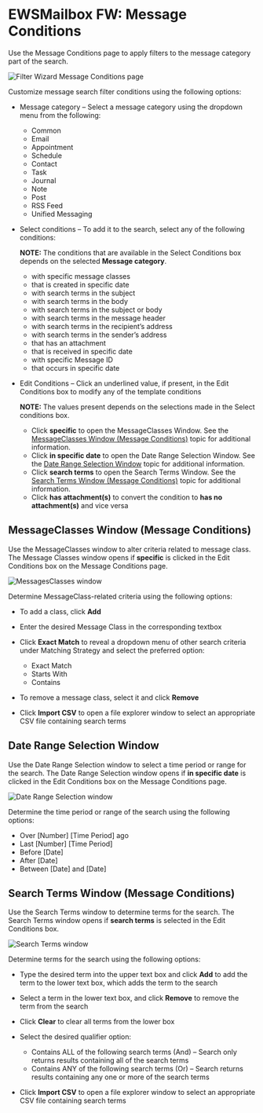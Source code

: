 # EWSMailbox FW: Message Conditions

Use the Message Conditions page to apply filters to the message category part of the search.

![Filter Wizard Message Conditions page](/img/versioned_docs/accessanalyzer_11.6/accessanalyzer/admin/datacollector/ewsmailbox/filterwizard/messageconditions.webp)

Customize message search filter conditions using the following options:

- Message category – Select a message category using the dropdown menu from the following:

    - Common
    - Email
    - Appointment
    - Schedule
    - Contact
    - Task
    - Journal
    - Note
    - Post
    - RSS Feed
    - Unified Messaging

- Select conditions – To add it to the search, select any of the following conditions:

    **NOTE:** The conditions that are available in the Select Conditions box depends on the selected
    **Message category**.

    - with specific message classes
    - that is created in specific date
    - with search terms in the subject
    - with search terms in the body
    - with search terms in the subject or body
    - with search terms in the message header
    - with search terms in the recipient’s address
    - with search terms in the sender’s address
    - that has an attachment
    - that is received in specific date
    - with specific Message ID
    - that occurs in specific date

- Edit Conditions – Click an underlined value, if present, in the Edit Conditions box to modify any
  of the template conditions

    **NOTE:** The values present depends on the selections made in the Select conditions box.

    - Click **specific** to open the MessageClasses Window. See the
      [MessageClasses Window (Message Conditions)](#messageclasses-window-message-conditions) topic
      for additional information.
    - Click **in specific date** to open the Date Range Selection Window. See the
      [Date Range Selection Window](#date-range-selection-window) topic for additional information.
    - Click **search terms** to open the Search Terms Window. See the
      [Search Terms Window (Message Conditions)](#search-terms-window-message-conditions) topic for
      additional information.
    - Click **has attachment(s)** to convert the condition to **has no attachment(s)** and vice
      versa

## MessageClasses Window (Message Conditions)

Use the MessageClasses window to alter criteria related to message class. The Message Classes window
opens if **specific** is clicked in the Edit Conditions box on the Message Conditions page.

![MessagesClasses window](/img/versioned_docs/accessanalyzer_11.6/accessanalyzer/admin/datacollector/ewsmailbox/filterwizard/messageclassesmessage.webp)

Determine MessageClass-related criteria using the following options:

- To add a class, click **Add**
- Enter the desired Message Class in the corresponding textbox
- Click **Exact Match** to reveal a dropdown menu of other search criteria under Matching Strategy
  and select the preferred option:

    - Exact Match
    - Starts With
    - Contains

- To remove a message class, select it and click **Remove**
- Click **Import CSV** to open a file explorer window to select an appropriate CSV file containing
  search terms

## Date Range Selection Window

Use the Date Range Selection window to select a time period or range for the search. The Date Range
Selection window opens if **in specific date** is clicked in the Edit Conditions box on the Message
Conditions page.

![Date Range Selection window](/img/versioned_docs/accessanalyzer_11.6/accessanalyzer/admin/datacollector/ewsmailbox/filterwizard/daterangeselectionmessage.webp)

Determine the time period or range of the search using the following options:

- Over [Number] [Time Period] ago
- Last [Number] [Time Period]
- Before [Date]
- After [Date]
- Between [Date] and [Date]

## Search Terms Window (Message Conditions)

Use the Search Terms window to determine terms for the search. The Search Terms window opens if
**search terms** is selected in the Edit Conditions box.

![Search Terms window](/img/versioned_docs/accessanalyzer_11.6/accessanalyzer/admin/datacollector/ewsmailbox/filterwizard/searchtermswindow.webp)

Determine terms for the search using the following options:

- Type the desired term into the upper text box and click **Add** to add the term to the lower text
  box, which adds the term to the search
- Select a term in the lower text box, and click **Remove** to remove the term from the search
- Click **Clear** to clear all terms from the lower box
- Select the desired qualifier option:

    - Contains ALL of the following search terms (And) – Search only returns results containing all
      of the search terms
    - Contains ANY of the following search terms (Or) – Search returns results containing any one or
      more of the search terms

- Click **Import CSV** to open a file explorer window to select an appropriate CSV file containing
  search terms
